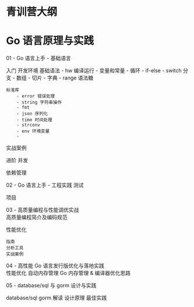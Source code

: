 

# 青训营大纲


# Go 语言原理与实践

01 - Go 语言上手 - 基础语言 

入门
    开发环境
    基础语法
        - hw 编译运行
        - 变量和常量
        - 循环
        - if-else
        - switch 分支
        - 数组
        - 切片
        - 字典
        - range 语法糖

    标准库
        - error 错误处理
        - string 字符串操作
        - fmt
        - json 序列化
        - time 时间处理
        - strconv
        - env 环境变量
        - 

实战案例


进阶
    并发


依赖管理




02 - Go 语言上手 - 工程实践 
测试


项目

03 - 高质量编程与性能调优实战  
高质量编程简介及编码规范

性能优化

    指南
    分析工具
    实战案例


04 - 高性能 Go 语言发行版优化与落地实践  
性能优化
自动内存管理
Go 内存管理 & 编译器优化思路

05 - database/sql 与 gorm 设计与实践  

database/sql 
gorm 
    解读
    设计原理
    最佳实践